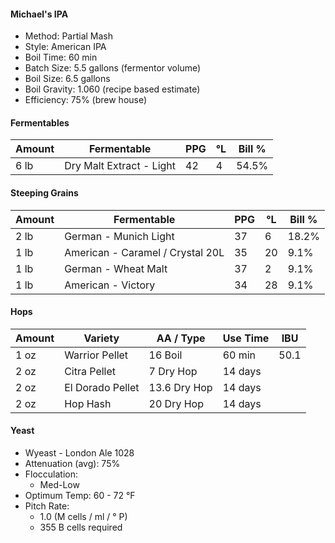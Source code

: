 #### Michael's IPA

* Method: Partial Mash
* Style: American IPA
* Boil Time: 60 min
* Batch Size: 5.5 gallons (fermentor volume)
* Boil Size: 6.5 gallons
* Boil Gravity: 1.060 (recipe based estimate)
* Efficiency: 75% (brew house)

#### Fermentables

| Amount | Fermentable              | PPG | °L | Bill % |
|--------|--------------------------|-----|----|--------|
| 6 lb   | Dry Malt Extract - Light | 42  | 4  | 54.5%  |

#### Steeping Grains

| Amount | Fermentable                      | PPG | °L | Bill % |
|--------|----------------------------------|-----|----|--------|
| 2 lb   | German - Munich Light            | 37  | 6  | 18.2%  |
| 1 lb   | American - Caramel / Crystal 20L | 35  | 20 | 9.1%   |
| 1 lb   | German - Wheat Malt              | 37  | 2  | 9.1%   |
| 1 lb   | American - Victory               | 34  | 28 | 9.1%   |

#### Hops

| Amount |	Variety          |	AA / Type     |	Use	Time |	IBU   |
|--------|-------------------|----------------|----------|--------|
|  1 oz  |	Warrior	Pellet   |	16	Boil      |	60 min   |	50.1  |
|  2 oz	 |  Citra Pellet     |	7	Dry Hop     |	14 days  |	      |
|  2 oz  |	El Dorado	Pellet |	13.6	Dry Hop |	14 days  |	      |
|  2 oz  |	Hop Hash         |	20	Dry Hop   |	14 days  |	      |

#### Yeast

* Wyeast - London Ale 1028
* Attenuation (avg): 75%
* Flocculation:
  - Med-Low
* Optimum Temp: 60 - 72 °F
* Pitch Rate:
  - 1.0	(M cells / ml / ° P)
  - 355 B cells required
